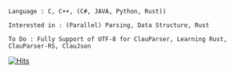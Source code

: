     Language : C, C++, (C#, JAVA, Python, Rust))
    
    Interested in : (Parallel) Parsing, Data Structure, Rust
    
    To Do : Fully Support of UTF-8 for ClauParser, Learning Rust, ClauParser-RS, ClauJson
    
 [![Hits](https://hits.seeyoufarm.com/api/count/incr/badge.svg?url=https://github.com/vztpv)](https://hits.seeyoufarm.com)                      
